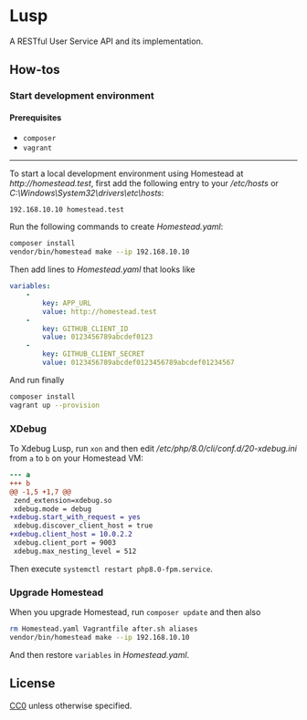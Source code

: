 # Lusp

A RESTful User Service API and its implementation.

## How-tos

### Start development environment

#### Prerequisites

- `composer`
- `vagrant`

---

To start a local development environment using Homestead at _http://homestead.test_, first add the following entry to your _/etc/hosts_ or _C:\Windows\System32\drivers\etc\hosts_:

```
192.168.10.10 homestead.test
```

Run the following commands to create _Homestead.yaml_:

``` sh
composer install
vendor/bin/homestead make --ip 192.168.10.10
```

Then add lines to _Homestead.yaml_ that looks like

``` yaml
variables:
    -
        key: APP_URL
        value: http://homestead.test
    -
        key: GITHUB_CLIENT_ID
        value: 0123456789abcdef0123
    -
        key: GITHUB_CLIENT_SECRET
        value: 0123456789abcdef0123456789abcdef01234567
```

And run finally

``` sh
composer install
vagrant up --provision
```

### XDebug

To Xdebug Lusp, run `xon` and then edit _/etc/php/8.0/cli/conf.d/20-xdebug.ini_ from `a` to `b` on your Homestead VM:

``` diff
--- a
+++ b
@@ -1,5 +1,7 @@
 zend_extension=xdebug.so
 xdebug.mode = debug
+xdebug.start_with_request = yes
 xdebug.discover_client_host = true
+xdebug.client_host = 10.0.2.2
 xdebug.client_port = 9003
 xdebug.max_nesting_level = 512
```

Then execute `systemctl restart php8.0-fpm.service`.

### Upgrade Homestead

When you upgrade Homestead, run `composer update` and then also

``` sh
rm Homestead.yaml Vagrantfile after.sh aliases
vendor/bin/homestead make --ip 192.168.10.10
```

And then restore `variables` in _Homestead.yaml_.

## License

[CC0](./LICENSE) unless otherwise specified.
